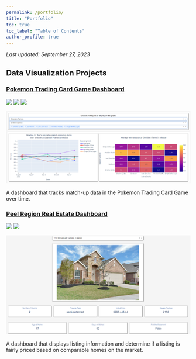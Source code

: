 ```yaml
---
permalink: /portfolio/
title: "Portfolio"
toc: true
toc_label: "Table of Contents"
author_profile: true
---
```


*Last updated: September 27, 2023*

## Data Visualization Projects

### [Pokemon Trading Card Game Dashboard](../blog/pkmn-tcg-dash/)
[![](https://img.shields.io/badge/Blog-Read%20Article-blue?logo=blogger)](../blog/pkmn-tcg-dash/) [![](https://img.shields.io/badge/GitHub-View%20on%20GitHub-blue?logo=github)](https://github.com/andrew-dang/limitless_scrape) [![](https://img.shields.io/badge/Heroku-View%20on%20Heroku-blue?logo=heroku)](https://limitlesstcg-analysis.herokuapp.com/)

[![](../assets/images/pkmn-dash.png)](../blog/pkmn-tcg-dash)

A dashboard that tracks match-up data in the Pokemon Trading Card Game over time. 

### [Peel Region Real Estate Dashboard](../blog/real-estate-dash)
[![](https://img.shields.io/badge/Blog-Read%20Article-blue?logo=blogger)](../blog/real-estate-dash/) [![](https://img.shields.io/badge/Google_Cloud_Run-View%20on%20Cloud%20Run-blue?logo=googlecloud)](https://dash-app-ctyqyt7wvq-uc.a.run.app/)

[![](../assets/images/property-details.png)](../blog/real-estate-dash)

A dashboard that displays listing information and determine if a listing is fairly priced based on comparable homes on the market. 